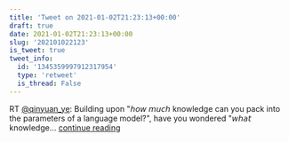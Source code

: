 ```yaml
---
title: 'Tweet on 2021-01-02T21:23:13+00:00'
draft: true
date: 2021-01-02T21:23:13+00:00
slug: '202101022123'
is_tweet: true
tweet_info:
  id: '1345359997912317954'
  type: 'retweet'
  is_thread: False
---
```




RT [@qinyuan_ye](https://x.com/qinyuan_ye): Building upon "𝘩𝘰𝘸 𝘮𝘶𝘤𝘩 knowledge can you pack into the parameters of a language model?", have you wondered "𝘸𝘩𝘢𝘵 knowledge… [continue reading](https://x.com/sytelus/status/1345359997912317954)
